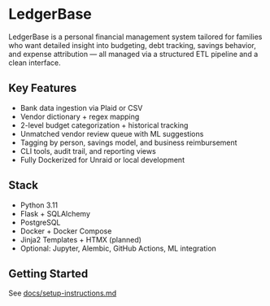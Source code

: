 # LedgerBase

LedgerBase is a personal financial management system tailored for families who want detailed insight into budgeting, debt tracking, savings behavior, and expense attribution — all managed via a structured ETL pipeline and a clean interface.

## Key Features

- Bank data ingestion via Plaid or CSV
- Vendor dictionary + regex mapping
- 2-level budget categorization + historical tracking
- Unmatched vendor review queue with ML suggestions
- Tagging by person, savings model, and business reimbursement
- CLI tools, audit trail, and reporting views
- Fully Dockerized for Unraid or local development

## Stack

- Python 3.11
- Flask + SQLAlchemy
- PostgreSQL
- Docker + Docker Compose
- Jinja2 Templates + HTMX (planned)
- Optional: Jupyter, Alembic, GitHub Actions, ML integration

## Getting Started

See [docs/setup-instructions.md](docs/setup-instructions.md)